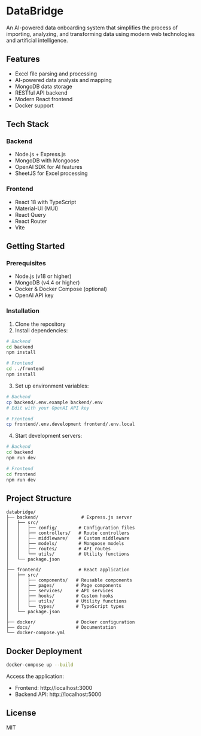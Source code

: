 # DataBridge

An AI-powered data onboarding system that simplifies the process of importing, analyzing, and transforming data using modern web technologies and artificial intelligence.

## Features

- Excel file parsing and processing
- AI-powered data analysis and mapping
- MongoDB data storage
- RESTful API backend
- Modern React frontend
- Docker support


## Tech Stack

### Backend
- Node.js + Express.js
- MongoDB with Mongoose
- OpenAI SDK for AI features
- SheetJS for Excel processing

### Frontend
- React 18 with TypeScript
- Material-UI (MUI)
- React Query
- React Router
- Vite


## Getting Started

### Prerequisites
- Node.js (v18 or higher)
- MongoDB (v4.4 or higher)
- Docker & Docker Compose (optional)
- OpenAI API key

### Installation

1. Clone the repository
2. Install dependencies:
```bash
# Backend
cd backend
npm install

# Frontend
cd ../frontend
npm install
```

3. Set up environment variables:
```bash
# Backend
cp backend/.env.example backend/.env
# Edit with your OpenAI API key

# Frontend
cp frontend/.env.development frontend/.env.local
```

4. Start development servers:
```bash
# Backend
cd backend
npm run dev

# Frontend
cd frontend
npm run dev
```


## Project Structure

```
databridge/
├── backend/                # Express.js server
│   ├── src/
│   │   ├── config/        # Configuration files
│   │   ├── controllers/   # Route controllers
│   │   ├── middleware/    # Custom middleware
│   │   ├── models/        # Mongoose models
│   │   ├── routes/        # API routes
│   │   └── utils/         # Utility functions
│   └── package.json
│
├── frontend/              # React application
│   ├── src/
│   │   ├── components/   # Reusable components
│   │   ├── pages/        # Page components
│   │   ├── services/     # API services
│   │   ├── hooks/        # Custom hooks
│   │   ├── utils/        # Utility functions
│   │   └── types/        # TypeScript types
│   └── package.json
│
├── docker/               # Docker configuration
├── docs/                 # Documentation
└── docker-compose.yml
```

## Docker Deployment

```bash
docker-compose up --build
```

Access the application:
- Frontend: http://localhost:3000
- Backend API: http://localhost:5000

## License

MIT
